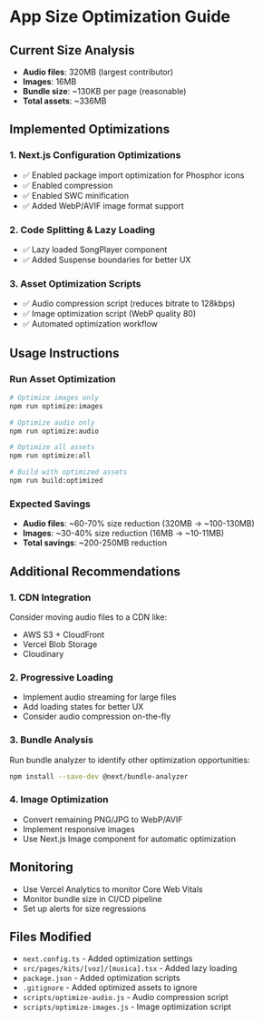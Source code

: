 # App Size Optimization Guide

## Current Size Analysis

- **Audio files**: 320MB (largest contributor)
- **Images**: 16MB
- **Bundle size**: ~130KB per page (reasonable)
- **Total assets**: ~336MB

## Implemented Optimizations

### 1. Next.js Configuration Optimizations

- ✅ Enabled package import optimization for Phosphor icons
- ✅ Enabled compression
- ✅ Enabled SWC minification
- ✅ Added WebP/AVIF image format support

### 2. Code Splitting & Lazy Loading

- ✅ Lazy loaded SongPlayer component
- ✅ Added Suspense boundaries for better UX

### 3. Asset Optimization Scripts

- ✅ Audio compression script (reduces bitrate to 128kbps)
- ✅ Image optimization script (WebP quality 80)
- ✅ Automated optimization workflow

## Usage Instructions

### Run Asset Optimization

```bash
# Optimize images only
npm run optimize:images

# Optimize audio only
npm run optimize:audio

# Optimize all assets
npm run optimize:all

# Build with optimized assets
npm run build:optimized
```

### Expected Savings

- **Audio files**: ~60-70% size reduction (320MB → ~100-130MB)
- **Images**: ~30-40% size reduction (16MB → ~10-11MB)
- **Total savings**: ~200-250MB reduction

## Additional Recommendations

### 1. CDN Integration

Consider moving audio files to a CDN like:

- AWS S3 + CloudFront
- Vercel Blob Storage
- Cloudinary

### 2. Progressive Loading

- Implement audio streaming for large files
- Add loading states for better UX
- Consider audio compression on-the-fly

### 3. Bundle Analysis

Run bundle analyzer to identify other optimization opportunities:

```bash
npm install --save-dev @next/bundle-analyzer
```

### 4. Image Optimization

- Convert remaining PNG/JPG to WebP/AVIF
- Implement responsive images
- Use Next.js Image component for automatic optimization

## Monitoring

- Use Vercel Analytics to monitor Core Web Vitals
- Monitor bundle size in CI/CD pipeline
- Set up alerts for size regressions

## Files Modified

- `next.config.ts` - Added optimization settings
- `src/pages/kits/[voz]/[musica].tsx` - Added lazy loading
- `package.json` - Added optimization scripts
- `.gitignore` - Added optimized assets to ignore
- `scripts/optimize-audio.js` - Audio compression script
- `scripts/optimize-images.js` - Image optimization script
